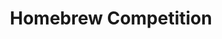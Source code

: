 ---
templateKey: cook-off
title: Homebrew Competition
image: /img/contest-logos/homebrew.jpg
prevYears:
  - year: 2019
    winners:
      firstPlace:
        winnersName: Murrah
        winnersPicture: /img/winners/2019-homebrew-1st.jpg
      secondPlace:
        winnersName: Shannon Kornegay
        winnersPicture: /img/winners/2019-homebrew-2nd.jpg
      thirdPlace:
        winnersName: Murrah
        winnersPicture: /img/winners/2019-homebrew-3rd.jpg
---
